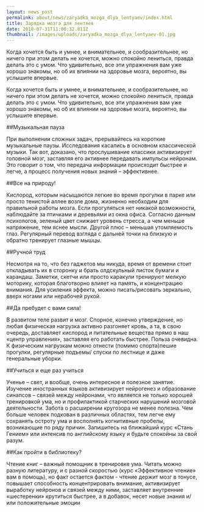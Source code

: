 ```yaml
---
layout: news_post
permalink: about/news/zaryadka_mozga_dlya_lentyaev/index.html
title: Зарядка мозга для лентяев
date: 2018-07-31T11:00:32.811Z
thumbnail: /images/uploads/zaryadka_mozga_dlya_lentyaev-01.jpg
---
```

Когда хочется быть и умнее, и внимательнее, и сообразительнее, но ничего при этом делать не хочется, можно спокойно лениться, правда делать это с умом. Что удивительно, все эти упражнения вам уже хорошо знакомы, но об их влиянии на здоровье мозга, вероятно, вы услышите впервые.

Когда хочется быть и умнее, и внимательнее, и сообразительнее, но ничего при этом делать не хочется, можно спокойно лениться, правда делать это с умом. Что удивительно, все эти упражнения вам уже хорошо знакомы, но об их влиянии на здоровье мозга, вероятно, вы услышите впервые.

##Музыкальная пауза

При выполнении сложных задач, прерывайтесь на короткие музыкальные паузы. Исследования касались в основном классической музыки. Так вот, доказано, что прослушивание классики активизирует головной мозг, заставляя его активнее передавать импульсы нейронам. Это говорит о том, что передача информации происходит быстрее и легче, а процесс получения новых знаний – эффективнее.

##Все на природу!

Кислород, которым насыщаются легкие во время прогулки в парке или просто тенистой аллее возле дома, жизненно необходим для правильной работы мозга. Если прогуляться нет никакой возможности, наблюдайте за птичками и деревьями из окна офиса. Согласно данным психологов, зеленый цвет снижает уровень стресса, а чем меньше напряжение, тем яснее мысли. Другой плюс – меньшая утомляемость глаз. Регулярный перевод взгляда с дальней точки на близкую и обратно тренирует глазные мышцы.

##Ручной труд

Несмотря на то, что без гаджетов мы никуда, время от времени стоит откладывать их в сторонку и брать олдскульный листок бумаги и карандаш. Заметки, скетчи или просто каракули тренируют мелкую моторику, которая благотворно влияет на память, и концентрацию внимания. Для усиления эффекта, можно писать/рисовать зеркально, вверх ногами или нерабочей рукой.

##Да пребудет с вами сила!

В развитом теле развит и мозг. Спорное, конечно утверждение, но любая физическая нагрузка активно разгоняет кровь, а та, в свою очередь, доставляет кислород и питательные вещества прямо в наш «центр управления», заставляя его работать быстрее. Польза очевидна. К физическим нагрузкам можно отнести (помимо спорта)пешие прогулки, регулярные подъемы/ спуски по лестнице и даже генеральные уборки.

##Учиться и еще раз учиться

Ученье – свет, и вообще, очень интересное и полезное занятие. Изучение иностранных языков активизирует нейрогенез и образование синапсов – связей между нейронами, что является не только хорошей тренировкой ума, но и профилактикой старческих нарушений мозговой деятельности. Забота о расширении кругозора не менее полезна. Чем больше человек подкован в различных областях, тем легче ему сохранять остроту ума и восполнять когнитивные пробелы, возникающие по ряду причин. Запишитесь на ближайший курс «Стань Гением» или интенсив по английскому языку и будьте спокойны за свой разум.

##Как пройти в библиотеку?

Чтение книг – важный помощник в тренировке ума. Читать можно разную литературу, и с разной скоростью (курс «Эффективное чтение» вам в помощь), но факт остается фактом - чтение держит мозг в тонусе, повышает способность концентрировать внимание, активизирует выработку нейронов и связей между ними, заставляет внутренние «шестеренки» крутиться быстрее, а в добавок, несет новые знания и/или положительные эмоции

